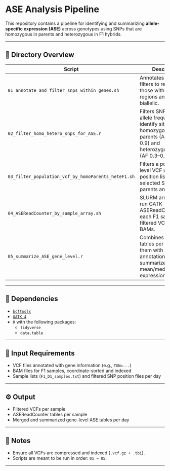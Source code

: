 # ASE Analysis Pipeline

This repository contains a pipeline for identifying and summarizing **allele-specific expression (ASE)** across genotypes using SNPs that are homozygous in parents and heterozygous in F1 hybrids.

---

## 📁 Directory Overview

| Script | Description |
|--------|-------------|
| `01_annotate_and_filter_snps_within_genes.sh` | Annotates SNPs and filters to retain only those within gene regions and that are biallelic. |
| `02_filter_homo_hetero_snps_for_ASE.r` | Filters SNPs based on allele frequency to identify sites that are homozygous in parents (AF < 0.1 or > 0.9) and heterozygous in F1 (AF 0.3–0.7). |
| `03_filter_population_vcf_by_homoParents_heteF1.sh` | Filters a population-level VCF using position lists of selected SNPs from parents and F1. |
| `04_ASEReadCounter_by_sample_array.sh` | SLURM array script to run GATK ASEReadCounter on each F1 sample using filtered VCFs and BAMs. |
| `05_summarize_ASE_gene_level.r` | Combines ASE count tables per day, joins them with gene annotations, and summarizes mean/median/sd/snps expression per gene. |

---

## 🧪 Dependencies

- [`bcftools`](http://samtools.github.io/bcftools/)
- [`GATK 4`](https://gatk.broadinstitute.org/)
- `R` with the following packages:
  - `tidyverse`
  - `data.table`

---

## 🧬 Input Requirements

- VCF files annotated with gene information (e.g., `TGN=...`)
- BAM files for F1 samples, coordinate-sorted and indexed
- Sample lists (`F1_D1_samples.txt`) and filtered SNP position files per day

---

## ⚙️ Output

- Filtered VCFs per sample
- ASEReadCounter tables per sample
- Merged and summarized gene-level ASE tables per day

---

## 📌 Notes

- Ensure all VCFs are compressed and indexed (`.vcf.gz + .tbi`).
- Scripts are meant to be run in order: `01 → 05`.

---

